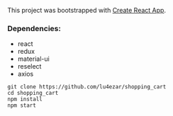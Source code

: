This project was bootstrapped with [Create React App](https://github.com/facebook/create-react-app).

### Dependencies:
* react
* redux
* material-ui
* reselect
* axios

```
git clone https://github.com/lu4ezar/shopping_cart
cd shopping_cart
npm install
npm start
```
